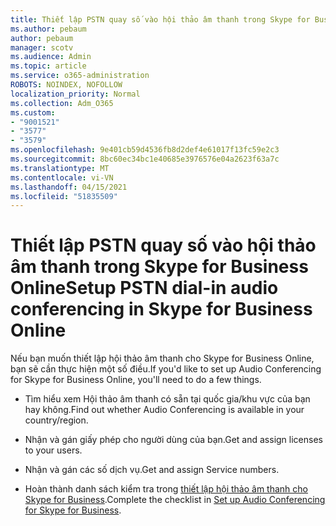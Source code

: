 ```yaml
---
title: Thiết lập PSTN quay số vào hội thảo âm thanh trong Skype for Business Online
ms.author: pebaum
author: pebaum
manager: scotv
ms.audience: Admin
ms.topic: article
ms.service: o365-administration
ROBOTS: NOINDEX, NOFOLLOW
localization_priority: Normal
ms.collection: Adm_O365
ms.custom:
- "9001521"
- "3577"
- "3579"
ms.openlocfilehash: 9e401cb59d4536fb8d2def4e61017f13fc59e2c3
ms.sourcegitcommit: 8bc60ec34bc1e40685e3976576e04a2623f63a7c
ms.translationtype: MT
ms.contentlocale: vi-VN
ms.lasthandoff: 04/15/2021
ms.locfileid: "51835509"
---
```

# <a name="setup-pstn-dial-in-audio-conferencing-in-skype-for-business-online"></a><span data-ttu-id="a5483-102">Thiết lập PSTN quay số vào hội thảo âm thanh trong Skype for Business Online</span><span class="sxs-lookup"><span data-stu-id="a5483-102">Setup PSTN dial-in audio conferencing in Skype for Business Online</span></span>

<span data-ttu-id="a5483-103">Nếu bạn muốn thiết lập hội thảo âm thanh cho Skype for Business Online, bạn sẽ cần thực hiện một số điều.</span><span class="sxs-lookup"><span data-stu-id="a5483-103">If you'd like to set up Audio Conferencing for Skype for Business Online, you'll need to do a few things.</span></span> 

- <span data-ttu-id="a5483-104">Tìm hiểu xem Hội thảo âm thanh có sẵn tại quốc gia/khu vực của bạn hay không.</span><span class="sxs-lookup"><span data-stu-id="a5483-104">Find out whether Audio Conferencing is available in your country/region.</span></span>

- <span data-ttu-id="a5483-105">Nhận và gán giấy phép cho người dùng của bạn.</span><span class="sxs-lookup"><span data-stu-id="a5483-105">Get and assign licenses to your users.</span></span>

- <span data-ttu-id="a5483-106">Nhận và gán các số dịch vụ.</span><span class="sxs-lookup"><span data-stu-id="a5483-106">Get and assign Service numbers.</span></span>

- <span data-ttu-id="a5483-107">Hoàn thành danh sách kiểm tra trong [thiết lập hội thảo âm thanh cho Skype for Business](https://docs.microsoft.com/SkypeForBusiness/audio-conferencing-in-office-365/set-up-audio-conferencing).</span><span class="sxs-lookup"><span data-stu-id="a5483-107">Complete the checklist in [Set up Audio Conferencing for Skype for Business](https://docs.microsoft.com/SkypeForBusiness/audio-conferencing-in-office-365/set-up-audio-conferencing).</span></span>
